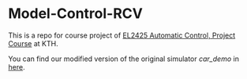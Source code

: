 # Model-Control-RCV

This is a repo for course project of [EL2425 Automatic Control, Project Course](https://www.kth.se/social/course/EL2425/) at KTH.

You can find our modified version of the original simulator *car_demo* in [here](https://github.com/txzhao/car_demo).
